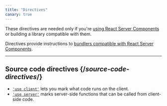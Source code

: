 ```yaml
---
title: "Directives"
canary: true
---
```




These directives are needed only if you're [using React Server Components](/learn/start-a-new-react-project#bleeding-edge-react-frameworks) or building a library compatible with them.





Directives provide instructions to [bundlers compatible with React Server Components](/learn/start-a-new-react-project#bleeding-edge-react-frameworks).



---

## Source code directives {/*source-code-directives*/}

* [`'use client'`](/reference/rsc/use-client) lets you mark what code runs on the client.
* [`'use server'`](/reference/rsc/use-server) marks server-side functions that can be called from client-side code.
